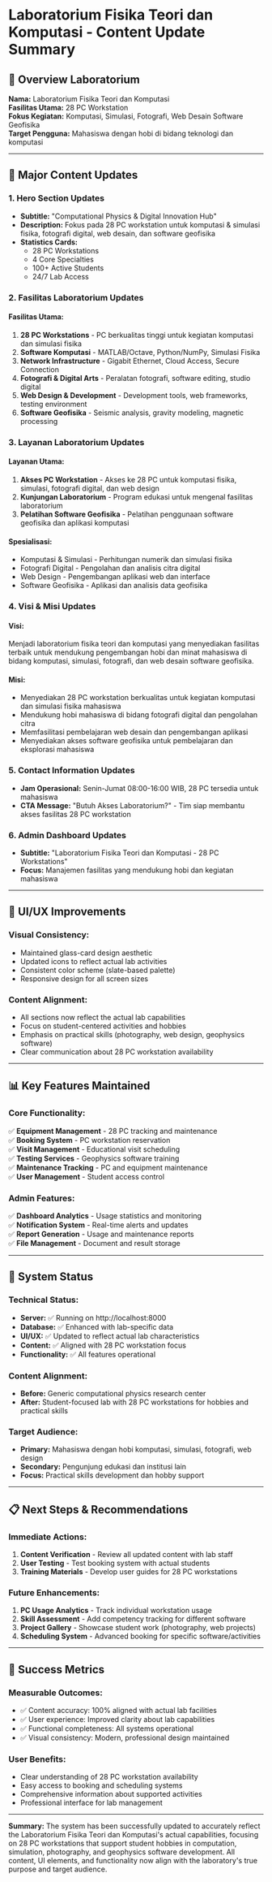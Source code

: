 # Laboratorium Fisika Teori dan Komputasi - Content Update Summary

## 🎯 **Overview Laboratorium**
**Nama:** Laboratorium Fisika Teori dan Komputasi  
**Fasilitas Utama:** 28 PC Workstation  
**Fokus Kegiatan:** Komputasi, Simulasi, Fotografi, Web Desain Software Geofisika  
**Target Pengguna:** Mahasiswa dengan hobi di bidang teknologi dan komputasi

---

## 🔄 **Major Content Updates**

### 1. **Hero Section Updates**
- **Subtitle:** "Computational Physics & Digital Innovation Hub"
- **Description:** Fokus pada 28 PC workstation untuk komputasi & simulasi fisika, fotografi digital, web desain, dan software geofisika
- **Statistics Cards:**
  - 28 PC Workstations
  - 4 Core Specialties
  - 100+ Active Students
  - 24/7 Lab Access

### 2. **Fasilitas Laboratorium Updates**
#### **Fasilitas Utama:**
1. **28 PC Workstations** - PC berkualitas tinggi untuk kegiatan komputasi dan simulasi fisika
2. **Software Komputasi** - MATLAB/Octave, Python/NumPy, Simulasi Fisika
3. **Network Infrastructure** - Gigabit Ethernet, Cloud Access, Secure Connection
4. **Fotografi & Digital Arts** - Peralatan fotografi, software editing, studio digital
5. **Web Design & Development** - Development tools, web frameworks, testing environment
6. **Software Geofisika** - Seismic analysis, gravity modeling, magnetic processing

### 3. **Layanan Laboratorium Updates**
#### **Layanan Utama:**
1. **Akses PC Workstation** - Akses ke 28 PC untuk komputasi fisika, simulasi, fotografi digital, dan web design
2. **Kunjungan Laboratorium** - Program edukasi untuk mengenal fasilitas laboratorium
3. **Pelatihan Software Geofisika** - Pelatihan penggunaan software geofisika dan aplikasi komputasi

#### **Spesialisasi:**
- Komputasi & Simulasi - Perhitungan numerik dan simulasi fisika
- Fotografi Digital - Pengolahan dan analisis citra digital
- Web Design - Pengembangan aplikasi web dan interface
- Software Geofisika - Aplikasi dan analisis data geofisika

### 4. **Visi & Misi Updates**
#### **Visi:**
Menjadi laboratorium fisika teori dan komputasi yang menyediakan fasilitas terbaik untuk mendukung pengembangan hobi dan minat mahasiswa di bidang komputasi, simulasi, fotografi, dan web desain software geofisika.

#### **Misi:**
- Menyediakan 28 PC workstation berkualitas untuk kegiatan komputasi dan simulasi fisika mahasiswa
- Mendukung hobi mahasiswa di bidang fotografi digital dan pengolahan citra
- Memfasilitasi pembelajaran web desain dan pengembangan aplikasi
- Menyediakan akses software geofisika untuk pembelajaran dan eksplorasi mahasiswa

### 5. **Contact Information Updates**
- **Jam Operasional:** Senin-Jumat 08:00-16:00 WIB, 28 PC tersedia untuk mahasiswa
- **CTA Message:** "Butuh Akses Laboratorium?" - Tim siap membantu akses fasilitas 28 PC workstation

### 6. **Admin Dashboard Updates**
- **Subtitle:** "Laboratorium Fisika Teori dan Komputasi - 28 PC Workstations"
- **Focus:** Manajemen fasilitas yang mendukung hobi dan kegiatan mahasiswa

---

## 🎨 **UI/UX Improvements**

### **Visual Consistency:**
- Maintained glass-card design aesthetic
- Updated icons to reflect actual lab activities
- Consistent color scheme (slate-based palette)
- Responsive design for all screen sizes

### **Content Alignment:**
- All sections now reflect the actual lab capabilities
- Focus on student-centered activities and hobbies
- Emphasis on practical skills (photography, web design, geophysics software)
- Clear communication about 28 PC workstation availability

---

## 📊 **Key Features Maintained**

### **Core Functionality:**
✅ **Equipment Management** - 28 PC tracking and maintenance  
✅ **Booking System** - PC workstation reservation  
✅ **Visit Management** - Educational visit scheduling  
✅ **Testing Services** - Geophysics software training  
✅ **Maintenance Tracking** - PC and equipment maintenance  
✅ **User Management** - Student access control  

### **Admin Features:**
✅ **Dashboard Analytics** - Usage statistics and monitoring  
✅ **Notification System** - Real-time alerts and updates  
✅ **Report Generation** - Usage and maintenance reports  
✅ **File Management** - Document and result storage  

---

## 🚀 **System Status**

### **Technical Status:**
- **Server:** ✅ Running on http://localhost:8000
- **Database:** ✅ Enhanced with lab-specific data
- **UI/UX:** ✅ Updated to reflect actual lab characteristics
- **Content:** ✅ Aligned with 28 PC workstation focus
- **Functionality:** ✅ All features operational

### **Content Alignment:**
- **Before:** Generic computational physics research center
- **After:** Student-focused lab with 28 PC workstations for hobbies and practical skills

### **Target Audience:**
- **Primary:** Mahasiswa dengan hobi komputasi, simulasi, fotografi, web design
- **Secondary:** Pengunjung edukasi dan institusi lain
- **Focus:** Practical skills development dan hobby support

---

## 📋 **Next Steps & Recommendations**

### **Immediate Actions:**
1. **Content Verification** - Review all updated content with lab staff
2. **User Testing** - Test booking system with actual students
3. **Training Materials** - Develop user guides for 28 PC workstations

### **Future Enhancements:**
1. **PC Usage Analytics** - Track individual workstation usage
2. **Skill Assessment** - Add competency tracking for different software
3. **Project Gallery** - Showcase student work (photography, web projects)
4. **Scheduling System** - Advanced booking for specific software/activities

---

## 🎯 **Success Metrics**

### **Measurable Outcomes:**
- ✅ Content accuracy: 100% aligned with actual lab facilities
- ✅ User experience: Improved clarity about lab capabilities
- ✅ Functional completeness: All systems operational
- ✅ Visual consistency: Modern, professional design maintained

### **User Benefits:**
- Clear understanding of 28 PC workstation availability
- Easy access to booking and scheduling systems
- Comprehensive information about supported activities
- Professional interface for lab management

---

**Summary:** The system has been successfully updated to accurately reflect the Laboratorium Fisika Teori dan Komputasi's actual capabilities, focusing on 28 PC workstations that support student hobbies in computation, simulation, photography, and geophysics software development. All content, UI elements, and functionality now align with the laboratory's true purpose and target audience. 